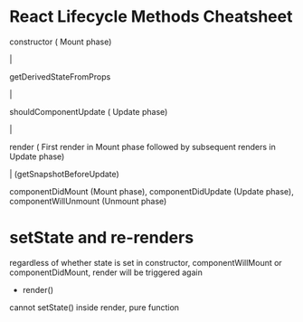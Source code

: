# React Lifecycle Methods Cheatsheet

constructor ( Mount phase)

|

getDerivedStateFromProps

|

shouldComponentUpdate ( Update phase)

|

render ( First  render in Mount phase followed by subsequent renders in Update phase)

| (getSnapshotBeforeUpdate)

componentDidMount (Mount phase), componentDidUpdate (Update phase), componentWillUnmount (Unmount phase)

# setState and re-renders

regardless of whether state is set in constructor, componentWillMount or componentDidMount, render will be triggered again

* render()

cannot setState() inside render, pure function
